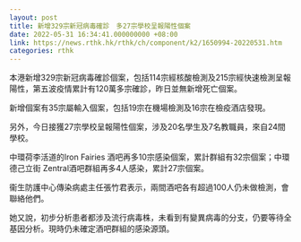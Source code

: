 ```yaml
---
layout: post
title: 新增329宗新冠病毒確診　多27宗學校呈報陽性個案
date: 2022-05-31 16:34:41.000000000 +08:00
link: https://news.rthk.hk/rthk/ch/component/k2/1650994-20220531.htm
categories: rthk
---
```


本港新增329宗新冠病毒確診個案，包括114宗經核酸檢測及215宗經快速檢測呈報陽性，第五波疫情累計有120萬多宗確診，昨日並無新增死亡個案。

新增個案有35宗屬輸入個案，包括19宗在機場檢測及16宗在檢疫酒店發現。

另外，今日接獲27宗學校呈報陽性個案，涉及20名學生及7名教職員，來自24間學校。

中環荷李活道的Iron Fairies 酒吧再多10宗感染個案，累計群組有32宗個案；中環德己立街 Zentral酒吧群組再多4人感染，累計27宗個案。

衞生防護中心傳染病處主任張竹君表示，兩間酒吧各有超過100人仍未做檢測，會聯絡他們。

她又說，初步分析患者都涉及流行病毒株，未看到有變異病毒的分支，仍要等待全基因分析。現時仍未確定酒吧群組的感染源頭。
